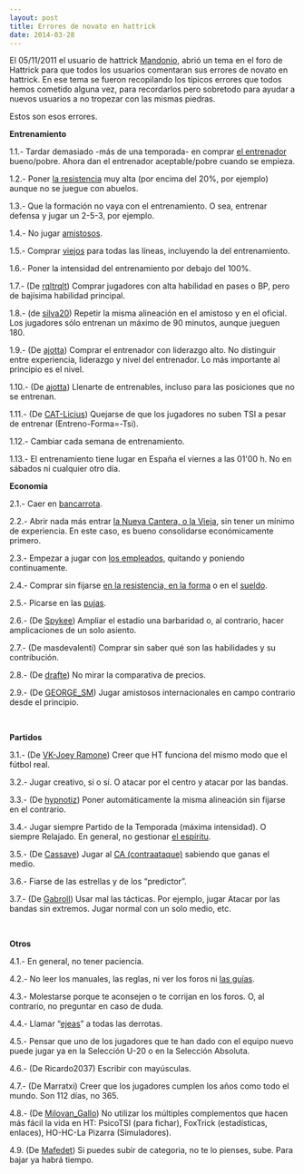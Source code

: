 ```yaml
---
layout: post
title: Errores de novato en hattrick
date: 2014-03-28
---
```


El 05/11/2011 el usuario de hattrick [Mandonio](http://www.hattrick.org/Club/Manager/?userId=6243152), abrió un tema en el foro de Hattrick para que todos los usuarios comentaran sus errores de novato en hattrick. En ese tema se fueron recopilando los típicos errores que todos hemos cometido alguna vez, para recordarlos pero sobretodo para ayudar a nuevos usuarios a no tropezar con las mismas piedras.

Estos son esos errores.

**Entrenamiento**

1.1.- Tardar demasiado -más de una temporada- en comprar [el entrenador](http://www.guiaocerin.com/es/el-entrenador/) bueno/pobre. Ahora dan el entrenador aceptable/pobre cuando se empieza.

1.2.- Poner [la resistencia](http://www.guiaocerin.com/es/porcentaje-de-resistencia/) muy alta (por encima del 20%, por ejemplo) aunque no se juegue con abuelos.

1.3.- Que la formación no vaya con el entrenamiento. O sea, entrenar defensa y jugar un 2-5-3, por ejemplo.

1.4.- No jugar [amistosos](http://www.guiaocerin.com/es/partidos-amistosos/).

1.5.- Comprar [viejos](http://www.guiaocerin.com/es/jugadores-viejos-ventajas-e-inconvenientes/) para todas las líneas, incluyendo la del entrenamiento.

1.6.- Poner la intensidad del entrenamiento por debajo del 100%.

1.7.- (De [rqltrqlt](http://www.hattrick.org/Club/Manager/?userId=10874821)) Comprar jugadores con alta habilidad en pases o BP, pero de bajísima habilidad principal.

1.8.- (de [silva20](http://www.hattrick.org/Club/Manager/?userId=7843065)) Repetir la misma alineación en el amistoso y en el oficial. Los jugadores sólo entrenan un máximo de 90 minutos, aunque jueguen 180.

1.9.- (De [ajotta](http://www.hattrick.org/Club/Manager/?userId=9670727)) Comprar el entrenador con liderazgo alto. No distinguir entre experiencia, liderazgo y nivel del entrenador. Lo más importante al principio es el nivel.

1.10.- (De [ajotta](http://www.hattrick.org/Club/Manager/?userId=9670727)) Llenarte de entrenables, incluso para las posiciones que no se entrenan.

1.11.- (De [CAT-Licius](http://www.hattrick.org/Club/Manager/?userId=3459594)) Quejarse de que los jugadores no suben TSI a pesar de entrenar (Entreno-Forma=-Tsi).

1.12.- Cambiar cada semana de entrenamiento.

1.13.- El entrenamiento tiene lugar en España el viernes a las 01'00 h. No en sábados ni cualquier otro día.



**Economía**

2.1.- Caer en [bancarrota](http://www.guiaocerin.com/es/estrategias-financieras-en-hattrick-intereses-y-bancarrota/).

2.2.- Abrir nada más entrar [la Nueva Cantera, o la Vieja](http://www.guiaocerin.com/es/juveniles-en-hattrick-red-o-academia/), sin tener un mínimo de experiencia. En este caso, es bueno consolidarse económicamente primero.

2.3.- Empezar a jugar con [los empleados](http://www.guiaocerin.com/es/combinaciones-de-empleados-en-hattrick/), quitando y poniendo continuamente.

2.4.- Comprar sin fijarse [en la resistencia, en la forma](http://www.guiaocerin.com/es/forma-y-resistencia/) o en el [sueldo](http://www.guiaocerin.com/es/salarios-de-los-jugadores-en-hattrick/).

2.5.- Picarse en las [pujas](http://www.guiaocerin.com/es/vender-y-comprar-jugadores-en-hattrick/).

2.6.- (De [Spykee](http://www.hattrick.org/Club/Manager/?userId=8985385)) Ampliar el estadio una barbaridad o, al contrario, hacer amplicaciones de un solo asiento.

2.7.- (De masdevalenti) Comprar sin saber qué son las habilidades y su contribución.

2.8.- (De [drafte](http://www.hattrick.org/Club/Manager/?userId=8636778)) No mirar la comparativa de precios.

2.9.- (De [GEORGE\_SM](http://www.hattrick.org/Club/Manager/?userId=11372298)) Jugar amistosos internacionales en campo contrario desde el principio.

 

**Partidos**

3.1.- (De [VK-Joey Ramone](http://www.hattrick.org/Club/Manager/?userId=10552188)) Creer que HT funciona del mismo modo que el fútbol real.

3.2.- Jugar creativo, sí o sí. O atacar por el centro y atacar por las bandas.

3.3.- (De [hypnotiz](http://www.hattrick.org/Club/Manager/?userId=10811954)) Poner automáticamente la misma alineación sin fijarse en el contrario.

3.4.- Jugar siempre Partido de la Temporada (máxima intensidad). O siempre Relajado. En general, no gestionar [el espíritu](http://www.guiaocerin.com/es/espiritu-y-confianza-en-hattrick/).

3.5.- (De [Cassave](http://www.hattrick.org/Club/Manager/?userId=9435856)) Jugar al [CA (contraataque)](http://www.guiaocerin.com/2012/11/contraataques.html) sabiendo que ganas el medio.

3.6.- Fiarse de las estrellas y de los “predictor”.

3.7.- (De [Gabroll](http://www.hattrick.org/Club/Manager/?userId=8998187)) Usar mal las tácticas. Por ejemplo, jugar Atacar por las bandas sin extremos. Jugar normal con un solo medio, etc.

 

**Otros**

4.1.- En general, no tener paciencia.

4.2.- No leer los manuales, las reglas, ni ver los foros ni [las guías](http://www.guiaocerin.com/es/indice/).

4.3.- Molestarse porque te aconsejen o te corrijan en los foros. O, al contrario, no preguntar en caso de duda.

4.4.- Llamar “[ejeas](http://www.guiaocerin.com/es/diccionario-de-hattrick/)” a todas las derrotas.

4.5.- Pensar que uno de los jugadores que te han dado con el equipo nuevo puede jugar ya en la Selección U-20 o en la Selección Absoluta.

4.6.- (De Ricardo2037) Escribir con mayúsculas.

4.7.- (De Marratxi) Creer que los jugadores cumplen los años como todo el mundo. Son 112 días, no 365.

4.8.- (De [Milovan\_Gallo](http://www.hattrick.org/Club/Manager/?userId=11204862)) No utilizar los múltiples complementos que hacen más fácil la vida en HT: PsicoTSI (para fichar), FoxTrick (estadísticas, enlaces), HO-HC-La Pizarra (Simuladores).

4.9. (De [Mafedet](http://www.hattrick.org/Club/Manager/?userId=9686611)) Si puedes subir de categoria, no te lo pienses, sube. Para bajar ya habrá tiempo.
